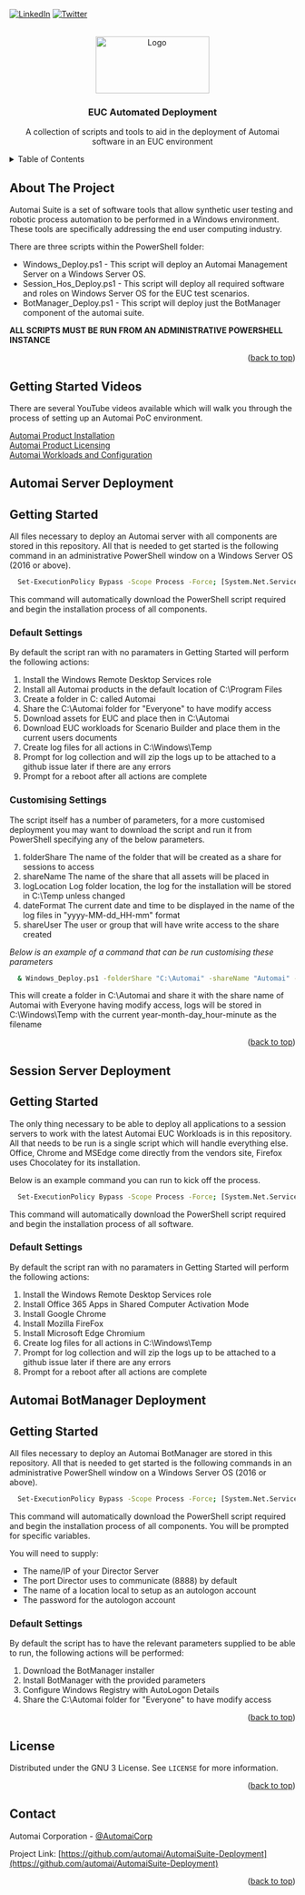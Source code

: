 <a name="readme-top"></a>
<base target="_blank">
<!-- PROJECT SHIELDS -->
<!--
*** I'm using markdown "reference style" links for readability.
*** Reference links are enclosed in brackets [ ] instead of parentheses ( ).
*** See the bottom of this document for the declaration of the reference variables
*** https://www.markdownguide.org/basic-syntax/#reference-style-links
-->

[![LinkedIn][linkedin-shield]][linkedin-url]
[![Twitter][twitter-shield]][twitter-url]

<!-- PROJECT LOGO -->
<br />
<div align="center">
  <a href="https://www.automai.com/" target="_blank">
    <img src="https://www.automai.com/wp-content/uploads/2020/11/automai.svg" title="automai" alt="Logo" width="200" height="100">
  </a>

  <h3 align="center">EUC Automated Deployment</h3>

  <p align="center">
    A collection of scripts and tools to aid in the deployment of Automai software in an EUC environment
  </p>
</div>


<!-- TABLE OF CONTENTS -->
<details>
  <summary>Table of Contents</summary>
  <ol>
    <il><a href="#about-the-project">About The Project</a></il><br>
    <il><a href="#getting-started-videos">Getting Started Videos</a><il>
    <li><a href="#automai-server-deployment">Automai Management Server Deployment</a></li>   
    <ul><a href="#getting-started">Getting Started</a></ul>
    <ul><a href="#default-settings">Default Settings</a></ul>
    <ul><a href="#settings-customisation">Customising Settings</a></ul>
    <li><a href="#automai-session-server-deployment">Automai Session Server Deployment</a></li>
    <ul><a href="#asgetting-started">Getting Started</a></ul>
    <ul><a href="#asdefault-settings">Default Settings</a></ul>
    <li><a href="#automai-botmanager-deployment">Automai BotManager Deployment</a></li>
    <ul><a href="#bmdefault-settings">Default Settings</a></ul>
    <li><a href="#license">License</a></li>
    <li><a href="#contact">Contact</a></li>
  </ol>
</details>



<!-- ABOUT THE PROJECT -->
## About The Project<a name="about-the-project"></a>

Automai Suite is a set of software tools that allow synthetic user testing and robotic process automation to be performed in a Windows environment. These tools are specifically addressing the end user computing industry.

There are three scripts within the PowerShell folder:
- Windows_Deploy.ps1 - This script will deploy an Automai Management Server on a Windows Server OS.
- Session_Hos_Deploy.ps1 - This script will deploy all required software and roles on Windows Server OS for the EUC test scenarios.
- BotManager_Deploy.ps1 - This script will deploy just the BotManager component of the automai suite.

 **ALL SCRIPTS MUST BE RUN FROM AN ADMINISTRATIVE POWERSHELL INSTANCE**

<p align="right">(<a href="#readme-top">back to top</a>)</p>

## Getting Started Videos
<a name="getting-started-videos"></a>
<p>There are several YouTube videos available which will walk you through the process of setting up an Automai PoC environment.</p>
<a href="https://www.youtube.com/watch?v=K4TD_PXHlOc" target="_blank">Automai Product Installation</a><br>
<a href="https://www.youtube.com/watch?v=l2iCA6Sc_68" target="_blank">Automai Product Licensing</a><br>
<a href="https://www.youtube.com/watch?v=mjC3qP4jypQ" target="_blank">Automai Workloads and Configuration</a><br>

## Automai Server Deployment
<a name="automai-server-deployment"></a>

<!-- GETTING STARTED -->
## Getting Started<a name="getting-started"></a>

All files necessary to deploy an Automai server with all components are stored in this repository. All that is needed to get started is the following command in an administrative PowerShell window on a Windows Server OS (2016 or above).

```sh
  Set-ExecutionPolicy Bypass -Scope Process -Force; [System.Net.ServicePointManager]::SecurityProtocol = [System.Net.ServicePointManager]::SecurityProtocol -bor 3072; iex ((New-Object System.Net.WebClient).DownloadString('https://raw.githubusercontent.com/automai/AutomaiSuite-Deployment/main/PowerShell/Director_Deploy.ps1'))
  ```
This command will automatically download the PowerShell script required and begin the installation process of all components.

### Default Settings<a name="default-settings"></a>
By default the script ran with no paramaters in Getting Started will perform the following actions:
1. Install the Windows Remote Desktop Services role
2. Install all Automai products in the default location of C:\Program Files
3. Create a folder in C: called Automai
4. Share the C:\Automai folder for "Everyone" to have modify access
5. Download assets for EUC and place then in C:\Automai
6. Download EUC workloads for Scenario Builder and place them in the current users documents
7. Create log files for all actions in C:\Windows\Temp
8. Prompt for log collection and will zip the logs up to be attached to a github issue later if there are any errors
9. Prompt for a reboot after all actions are complete

### Customising Settings<a name="settings-customisation"></a>
The script itself has a number of parameters, for a more customised deployment you may want to download the script and run it from PowerShell specifying any of the below parameters.

1. folderShare 
The name of the folder that will be created as a share for sessions to access
2. shareName 
The name of the share that all assets will be placed in
3. logLocation 
Log folder location, the log for the installation will be stored in C:\Temp unless changed
4. dateFormat 
The current date and time to be displayed in the name of the log files in "yyyy-MM-dd_HH-mm" format
5. shareUser 
The user or group that will have write access to the share created

_Below is an example of a command that can be run customising these parameters_

```sh
  & Windows_Deploy.ps1 -folderShare "C:\Automai" -shareName "Automai" -logLocation "C:\Windows\Temp" -dateFormat "yyyy-MM-dd_HH-mm" -shareUser "Everyone"
  ```
  This will create a folder in C:\Automai and share it with the share name of Automai with Everyone having modify access, logs will be stored in C:\Windows\Temp with the current year-month-day_hour-minute as the filename 

<p align="right">(<a href="#readme-top">back to top</a>)</p>

## Session Server Deployment 
<a name="automai-session-server-deployment"></a>

<!-- GETTING STARTED -->
## Getting Started<a name="asgetting-started"></a>

The only thing necessary to be able to deploy all applications to a session servers to work with the latest Automai EUC Workloads is in this repository. All that needs to be run is a single script which will handle everything else. Office, Chrome and MSEdge come directly from the vendors site, Firefox uses Chocolatey for its installation.

Below is an example command you can run to kick off the process.

```sh
  Set-ExecutionPolicy Bypass -Scope Process -Force; [System.Net.ServicePointManager]::SecurityProtocol = [System.Net.ServicePointManager]::SecurityProtocol -bor 3072; iex ((New-Object System.Net.WebClient).DownloadString('https://raw.githubusercontent.com/automai/AutomaiSuite-Deployment/main/PowerShell/Session_Host_Deploy.ps1'))
  ```
This command will automatically download the PowerShell script required and begin the installation process of all software.

### Default Settings<a name="asdefault-settings"></a>
By default the script ran with no paramaters in Getting Started will perform the following actions:
1. Install the Windows Remote Desktop Services role
2. Install Office 365 Apps in Shared Computer Activation Mode
3. Install Google Chrome
4. Install Mozilla FireFox
5. Install Microsoft Edge Chromium
7. Create log files for all actions in C:\Windows\Temp
8. Prompt for log collection and will zip the logs up to be attached to a github issue later if there are any errors
9. Prompt for a reboot after all actions are complete

## Automai BotManager Deployment
<a name="automai-BotManager-deployment"></a>

<!-- GETTING STARTED -->
## Getting Started<a name="bmgetting-started"></a>

All files necessary to deploy an Automai BotManager are stored in this repository. All that is needed to get started is the following commands in an administrative PowerShell window on a Windows Server OS (2016 or above).

```sh
  Set-ExecutionPolicy Bypass -Scope Process -Force; [System.Net.ServicePointManager]::SecurityProtocol = [System.Net.ServicePointManager]::SecurityProtocol -bor 3072; ((New-Object System.Net.WebClient).DownloadString('https://raw.githubusercontent.com/automai/AutomaiSuite-Deployment/main/PowerShell/BotManager_Deploy.ps1'))| Out-File "$($env:temp)\BotManager_Deploy.ps1"; & "$($env:temp)\BotManager_Deploy.ps1"
  ```

This command will automatically download the PowerShell script required and begin the installation process of all components. You will be prompted for specific variables.

You will need to supply:
- The name/IP of your Director Server
- The port Director uses to communicate (8888) by default
- The name of a location local to setup as an autologon account
- The password for the autologon account

### Default Settings<a name="bmdefault-settings"></a>
By default the script has to have the relevant parameters supplied to be able to run, the following actions will be performed:
1. Download the BotManager installer
2. Install BotManager with the provided parameters
3. Configure Windows Registry with AutoLogon Details
4. Share the C:\Automai folder for "Everyone" to have modify access

<p align="right">(<a href="#readme-top">back to top</a>)</p>

<!-- LICENSE -->
## License<a name="license"></a>

Distributed under the GNU 3 License. See `LICENSE` for more information.

<p align="right">(<a href="#readme-top">back to top</a>)</p>



<!-- CONTACT -->
## Contact<a name="contact"></a>

Automai Corporation - [@AutomaiCorp](https://twitter.com/AutomaiCorp)

Project Link: [https://github.com/automai/AutomaiSuite-Deployment](https://github.com/automai/AutomaiSuite-Deployment)

<p align="right">(<a href="#readme-top">back to top</a>)</p>

<!-- MARKDOWN LINKS & IMAGES -->
<!-- https://www.markdownguide.org/basic-syntax/#reference-style-links -->
[license-url]: https://raw.githubusercontent.com/automai/AutomaiSuite-Deployment/main/LICENSE{:target="_blank"}
[linkedin-shield]: https://img.shields.io/badge/-LinkedIn-black.svg?style=for-the-badge&logo=linkedin&colorB=555
[linkedin-url]: https://www.linkedin.com/company/automai-corp/{:target="_blank"}
[twitter-shield]: https://img.shields.io/badge/-twitter-black.svg?style=for-the-badge&logo=twitter&colorB=555
[twitter-url]: https://twitter.com/AutomaiCorp{:target="_blank"}
